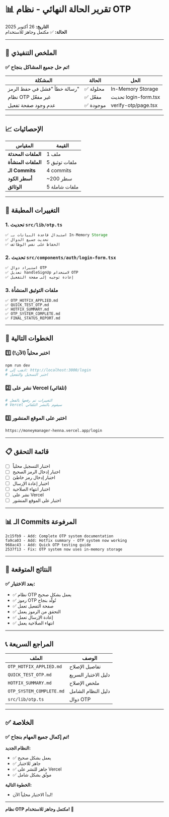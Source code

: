 # 📊 تقرير الحالة النهائي - نظام OTP

**التاريخ:** 26 أكتوبر 2025  
**الحالة:** ✅ مكتمل وجاهز للاستخدام

---

## 🎯 الملخص التنفيذي

### ✅ تم حل جميع المشاكل بنجاح!

| المشكلة | الحالة | الحل |
|--------|--------|------|
| رسالة خطأ "فشل في حفظ الرمز" | ✅ محلولة | In-Memory Storage |
| نظام OTP غير مفعّل | ✅ مفعّل | تحديث login-form.tsx |
| عدم وجود صفحة تفعيل | ✅ موجودة | verify-otp/page.tsx |

---

## 📈 الإحصائيات

| المقياس | القيمة |
|--------|--------|
| **الملفات المحدثة** | 1 ملف |
| **الملفات المنشأة** | 5 ملفات توثيق |
| **الـ Commits** | 4 commits |
| **أسطر الكود** | ~200 سطر |
| **الوثائق** | 5 ملفات شاملة |

---

## 🔧 التغييرات المطبقة

### 1. تحديث `src/lib/otp.ts`
```typescript
✅ استبدال قاعدة البيانات بـ In-Memory Storage
✅ تحديث جميع الدوال
✅ الحفاظ على نفس الوظائف
```

### 2. تحديث `src/components/auth/login-form.tsx`
```typescript
✅ استيراد دوال OTP
✅ تعديل handleSignUp لاستخدام OTP
✅ إعادة توجيه إلى صفحة التفعيل
```

### 3. ملفات التوثيق المنشأة
```
✅ OTP_HOTFIX_APPLIED.md
✅ QUICK_TEST_OTP.md
✅ HOTFIX_SUMMARY.md
✅ OTP_SYSTEM_COMPLETE.md
✅ FINAL_STATUS_REPORT.md
```

---

## 🚀 الخطوات التالية

### 1️⃣ اختبر محلياً (الآن!)
```bash
npm run dev
# اذهب إلى: http://localhost:3000/login
# اختبر التسجيل والتفعيل
```

### 2️⃣ نشر على Vercel (تلقائي)
```bash
# التغييرات تم رفعها بالفعل
# Vercel سيقوم بالنشر التلقائي
```

### 3️⃣ اختبر على الموقع المنشور
```bash
https://moneymanager-henna.vercel.app/login
```

---

## 📋 قائمة التحقق

- [ ] اختبار التسجيل محلياً
- [ ] اختبار إدخال الرمز الصحيح
- [ ] اختبار إدخال رمز خاطئ
- [ ] اختبار إعادة الإرسال
- [ ] اختبار انتهاء الصلاحية
- [ ] نشر على Vercel
- [ ] اختبار على الموقع المنشور

---

## 📊 الـ Commits المرفوعة

```
2c15fb9 - Add: Complete OTP system documentation
fa9ca03 - Add: Hotfix summary - OTP system now working
968ac43 - Add: Quick OTP testing guide
2537f13 - Fix: OTP system now uses in-memory storage
```

---

## 🎯 النتائج المتوقعة

### ✅ بعد الاختبار:
- ✅ نظام OTP يعمل بشكل صحيح
- ✅ رموز OTP تُولّد بنجاح
- ✅ صفحة التفعيل تعمل
- ✅ التحقق من الرموز يعمل
- ✅ إعادة الإرسال تعمل
- ✅ انتهاء الصلاحية يعمل

---

## 📞 المراجع السريعة

| الملف | الوصف |
|------|--------|
| `OTP_HOTFIX_APPLIED.md` | تفاصيل الإصلاح |
| `QUICK_TEST_OTP.md` | دليل الاختبار السريع |
| `HOTFIX_SUMMARY.md` | ملخص الإصلاح |
| `OTP_SYSTEM_COMPLETE.md` | دليل النظام الشامل |
| `src/lib/otp.ts` | دوال OTP |

---

## ✅ الخلاصة

### ✅ تم إكمال جميع المهام بنجاح!

**النظام الجديد:**
- ✅ يعمل بشكل صحيح
- ✅ جاهز للاختبار
- ✅ جاهز للنشر على Vercel
- ✅ موثّق بشكل شامل

**الخطوة التالية:**
- ابدأ الاختبار محلياً الآن!

---

**نظام OTP مكتمل وجاهز للاستخدام! 🚀**

